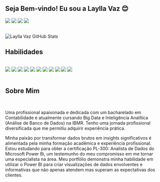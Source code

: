 
## Seja Bem-vindo! Eu sou a Laylla Vaz 😊

<div> 
     <a href="https://www.linkedin.com/in/laylla-vaz" target="_blank"><img src="https://img.shields.io/badge/-LinkedIn-%230077B5?style=for-the-badge&logo=linkedin&logoColor=white" target="_blank"></a>
    <a href="" target="_blank"><img src="https://img.shields.io/badge/-Instagram-%23E4405F?style=for-the-badge&logo=instagram&logoColor=white" target="_blank"></a>
    <a href = "mailto:laylla.vaz@icloud.com"><img src="https://img.shields.io/badge/Mail-D14836?style=for-the-badge&logo=apple&logoColor=white" target="_blank"></a>
    <a href = "https://wa.me/5521975663653"><img src="https://img.shields.io/badge/WhatsApp-25D366?style=for-the-badge&logo=whatsapp&logoColor=white" target="_blank"></a>
</div style="display: inline_block"><br/>

![Laylla Vaz GitHub Stats](https://github-readme-stats.vercel.app/api?username=LayllaVaz&show_icons=true&theme=radical)

## Habilidades

<div style="display: inline_block"><br/> 
     <img src="https://img.shields.io/badge/Power%20Bi-E37400?style=for-the-badge&logo=google%20analytics&logoColor=white"/>
    <img src="https://img.shields.io/badge/Microsoft_Excel-217346?style=for-the-badge&logo=microsoft-excel&logoColor=white"/>
    <img src="https://img.shields.io/badge/Microsoft_SharePoint-0078D4?style=for-the-badge&logo=microsoft-sharepoint&logoColor=white"/>
    <img src="https://img.shields.io/badge/SAP-0FAAFF?style=for-the-badge&logo=sap&logoColor=white"/>
     <img src="https://img.shields.io/badge/TOTVS-0FAAFF?style=for-the-badge&logo=totvs&logoColor=white"/>
    <img src="https://img.shields.io/badge/Visual_Studio_Code-0078D4?style=for-the-badge&logo=visual%20studio%20code&logoColor=white"/>
    <img src="https://img.shields.io/badge/Microsoft_Office-D83B01?style=for-the-badge&logo=microsoft-office&logoColor=white"/>
    <img src="https://img.shields.io/badge/Google%20Sheets-34A853?style=for-the-badge&logo=google-sheets&logoColor=white"/>
     <img src="https://img.shields.io/badge/ChatGPT-000000?style=for-the-badge&logo=codepen&logoColor=white"/>
     <img src="https://img.shields.io/badge/Figma-F24E1E?style=for-the-badge&logo=figma&logoColor=white"/>
    <img src="https://img.shields.io/badge/Canva-%2300C4CC.svg?&style=for-the-badge&logo=Canva&logoColor=white"/>
</div><br/>

## Sobre Mim

<div div style="display: inline_block"><br/> 
 <p>Uma profissional apaixonada e dedicada com um bacharelado em Contabilidade e atualmente cursando Big Data e Inteligência Analítica (Análise de Banco de Dados) na IBMR. Tenho uma jornada profissional diversificada que me permitiu adquirir experiência prática.

Minha paixão por transformar dados brutos em insights significativos é alimentada pela minha formação acadêmica e experiência profissional. 
Estou estudando para obter a certificação PL-300: Analista de Dados do Microsoft Power Bi, um testemunho do meu compromisso em me tornar uma especialista na área. Meu portfólio demonstra minha habilidade em utilizar o Power BI para criar visualizações de dados envolventes e informativas que não apenas atendem mas superam as expectativas dos clientes.</p>
</div><br/>
